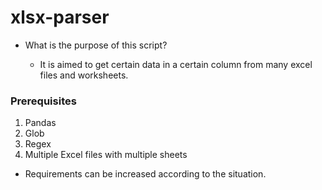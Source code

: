 # xlsx-parser

* What is the purpose of this script?
    
    - It is aimed to get certain data in a certain column from many excel files and worksheets.

### Prerequisites

<ol>
  <li>Pandas</li>
  <li>Glob</li>
  <li>Regex</li>
  <li>Multiple Excel files with multiple sheets</li>
</ol>

* Requirements can be increased according to the situation.